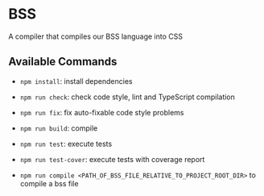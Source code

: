 # BSS

A compiler that compiles our BSS language into CSS

## Available Commands

- `npm install`: install dependencies
  
- `npm run check`: check code style, lint and TypeScript compilation
  
- `npm run fix`: fix auto-fixable code style problems
  
- `npm run build`: compile

- `npm run test`: execute tests

- `npm run test-cover`: execute tests with coverage report

- `npm run compile <PATH_OF_BSS_FILE_RELATIVE_TO_PROJECT_ROOT_DIR>` to compile a bss file